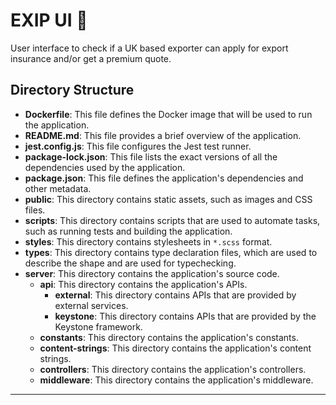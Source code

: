 # EXIP UI :file_folder:

User interface to check if a UK based exporter can apply for export insurance and/or get a premium quote.

## Directory Structure

- **Dockerfile**: This file defines the Docker image that will be used to run the application.
- **README.md**: This file provides a brief overview of the application.
- **jest.config.js**: This file configures the Jest test runner.
- **package-lock.json**: This file lists the exact versions of all the dependencies used by the application.
- **package.json**: This file defines the application's dependencies and other metadata.
- **public**: This directory contains static assets, such as images and CSS files.
- **scripts**: This directory contains scripts that are used to automate tasks, such as running tests and building the application.
- **styles**: This directory contains stylesheets in `*.scss` format.
- **types**: This directory contains type declaration files, which are used to describe the shape and are used for typechecking.
- **server**: This directory contains the application's source code.
  - **api**: This directory contains the application's APIs.
    - **external**: This directory contains APIs that are provided by external services.
    - **keystone**: This directory contains APIs that are provided by the Keystone framework.
  - **constants**: This directory contains the application's constants.
  - **content-strings**: This directory contains the application's content strings.
  - **controllers**: This directory contains the application's controllers.
  - **middleware**: This directory contains the application's middleware.


---
